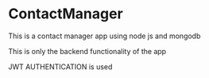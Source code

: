 # ContactManager

This is a contact manager app using node js and mongodb

This is only the backend functionality of the app

JWT AUTHENTICATION is used
